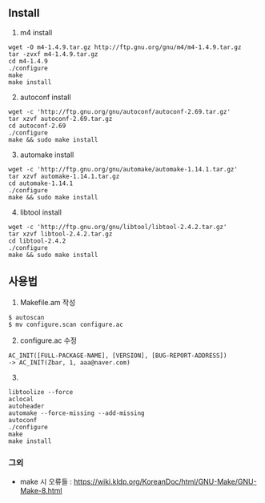 ## Install

1. m4 install
```
wget -O m4-1.4.9.tar.gz http://ftp.gnu.org/gnu/m4/m4-1.4.9.tar.gz
tar -zvxf m4-1.4.9.tar.gz
cd m4-1.4.9
./configure
make
make install
```

2. autoconf install
```
wget -c 'http://ftp.gnu.org/gnu/autoconf/autoconf-2.69.tar.gz'
tar xzvf autoconf-2.69.tar.gz
cd autoconf-2.69
./configure
make && sudo make install
```

3. automake install
```
wget -c 'http://ftp.gnu.org/gnu/automake/automake-1.14.1.tar.gz'
tar xzvf automake-1.14.1.tar.gz
cd automake-1.14.1
./configure
make && sudo make install
```

4. libtool install
```
wget -c 'http://ftp.gnu.org/gnu/libtool/libtool-2.4.2.tar.gz'
tar xzvf libtool-2.4.2.tar.gz
cd libtool-2.4.2
./configure
make && sudo make install
```

## 사용법

1. Makefile.am 작성
```
$ autoscan
$ mv configure.scan configure.ac
```
2. configure.ac 수정
```
AC_INIT([FULL-PACKAGE-NAME], [VERSION], [BUG-REPORT-ADDRESS])
-> AC_INIT(Zbar, 1, aaa@naver.com)
```
3.
```
libtoolize --force
aclocal
autoheader
automake --force-missing --add-missing
autoconf
./configure
make
make install
```

### 그외 
- make 시 오류들 : https://wiki.kldp.org/KoreanDoc/html/GNU-Make/GNU-Make-8.html
